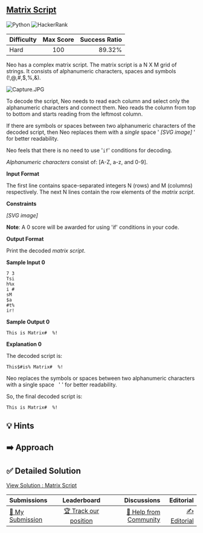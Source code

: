 ## [Matrix Script](https://www.hackerrank.com/challenges/matrix-script)

![Python](https://img.shields.io/badge/python-3670A0?style=for-the-badge&logo=python&logoColor=ffdd54) ![HackerRank](https://img.shields.io/badge/-Hackerrank-2EC866?style=for-the-badge&logo=HackerRank&logoColor=white)

| Difficulty | Max Score | Success Ratio |
| :--------- | :-------: | ------------: |
| Hard       |    100    |        89.32% |

Neo has a complex matrix script. The matrix script is a N X M grid of strings. It consists of alphanumeric characters, spaces and symbols (!,@,#,$,%,&).


![](https://s3.amazonaws.com/hr-challenge-images/12524/1442753362-1075bd12d9-Capture.JPG "Capture.JPG")


To decode the script, Neo needs to read each column and select only the alphanumeric characters and connect them. Neo reads the column from top to bottom and starts reading from the leftmost column.


If there are symbols or spaces between two alphanumeric characters of the decoded script, then Neo replaces them with a *single* space ' *[SVG image]* ' for better readability. 


Neo feels that there is no need to use '`if`' conditions for decoding.


*Alphanumeric characters* consist of: \[A\-Z, a\-z, and 0\-9].

**Input Format**

The first line contains space-separated integers N (rows) and M (columns) respectively.
The next N lines contain the row elements of the *matrix script*. 


**Constraints** 


 *[SVG image]*  


**Note**: A 0 score will be awarded for using 'if' conditions in your code.

**Output Format**

Print the decoded *matrix script*.

**Sample Input 0**


```
7 3
Tsi
h%x
i #
sM 
$a 
#t%
ir!

```

**Sample Output 0**


```
This is Matrix#  %!

```

**Explanation 0**

The decoded script is:



```
This$#is% Matrix#  %!

```

Neo replaces the symbols or spaces between two alphanumeric characters with a single space   ' ' for better readability.


So, the final decoded script is:



```
This is Matrix#  %!

```

## 💡 Hints 

## ➡️ Approach 

## ✅ Detailed Solution
[View Solution : Matrix Script](./matrix_script.py)

| Submissions                                                                        |                                       Leaderboard                                       |                                                                        Discussions |                                                                    Editorial |
| :--------------------------------------------------------------------------------- | :-------------------------------------------------------------------------------------: | ---------------------------------------------------------------------------------: | ---------------------------------------------------------------------------: |
| [📝 My Submission](https://www.hackerrank.com/challenges/matrix-script/submissions) | [🏆 Track our position](https://www.hackerrank.com/challenges/matrix-script/leaderboard) | [🤔 Help from Community](https://www.hackerrank.com/challenges/matrix-script/forum) | [✍️ Editorial](https://www.hackerrank.com/challenges/matrix-script/editorial) |

